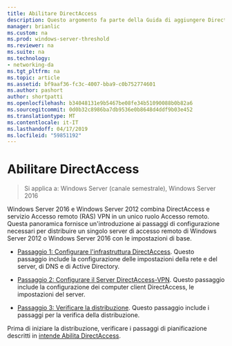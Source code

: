 ```yaml
---
title: Abilitare DirectAccess
description: Questo argomento fa parte della Guida di aggiungere DirectAccess a una distribuzione di accesso remoto esistente (VPN) per Windows Server 2016
manager: brianlic
ms.custom: na
ms.prod: windows-server-threshold
ms.reviewer: na
ms.suite: na
ms.technology:
- networking-da
ms.tgt_pltfrm: na
ms.topic: article
ms.assetid: bf9aaf36-fc3c-4007-bba9-c0b752774601
ms.author: pashort
author: shortpatti
ms.openlocfilehash: b34048131e9b5467be08fe34b51090088b0b82a6
ms.sourcegitcommit: 0d0b32c8986ba7db9536e0b8648d4ddf9b03e452
ms.translationtype: MT
ms.contentlocale: it-IT
ms.lasthandoff: 04/17/2019
ms.locfileid: "59851192"
---
```

# <a name="enable-directaccess"></a>Abilitare DirectAccess

>Si applica a: Windows Server (canale semestrale), Windows Server 2016

 Windows Server 2016 e Windows Server 2012 combina DirectAccess e servizio Accesso remoto (RAS) VPN in un unico ruolo Accesso remoto. Questa panoramica fornisce un'introduzione ai passaggi di configurazione necessari per distribuire un singolo server di accesso remoto di Windows Server 2012 o Windows Server 2016 con le impostazioni di base.
  
-   [Passaggio 1: Configurare l'infrastruttura DirectAccess](step-1-configure-da-inf-davpn.md). Questo passaggio include la configurazione delle impostazioni della rete e del server, di DNS e di Active Directory.  
  
-   [Passaggio 2: Configurare il Server DirectAccess-VPN](step-2-configure-server-davpn.md). Questo passaggio include la configurazione dei computer client DirectAccess, le impostazioni del server.  
  
-   [Passaggio 3: Verificare la distribuzione](step-3-verify-davpn.md). Questo passaggio include i passaggi per la verifica della distribuzione.  
  
Prima di iniziare la distribuzione, verificare i passaggi di pianificazione descritti in [intende Abilita DirectAccess](Plan-to-Enable-DirectAccess.md).  
  


